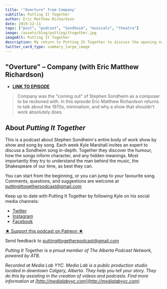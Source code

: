 ```yaml
---
title: '"Overture" from Company'
subtitle: Putting It Together
author: Eric Matthew Richardson
date: 2019-12-11
tags: ["post", "podcast", "Sondheim", "musicals", "theatre"]
image: /assets/blog/puttingittogether.jpg
imageAlt: Putting It Together
description: My return to Putting It Together to discuss the opening number to the Sondheim classic.
twitter_card_type: summary_large_image
---
```


## "Overture" – Company (with Eric Matthew Richardson)


- **[LINK TO EPISODE](https://puttingittogether.transistor.fm/s6/1)**

>Company was the "coming out" of Stephen Sondheim as a composer to be reckoned with. In this episode Eric Matthew Richardson returns to talk about the 1970s, minimalism, and why a show that shouldn't work absolutely does.

## About *Putting It Together*

This is a podcast about Stephen Sondheim's entire body of work show by show and song by song. Each week Kyle Marshall invites an expert to discuss a Sondheim song in-depth. Together they discover the humour, how the songs inform character, and any hidden meanings. Most importantly they try to understand the man behind the music, the Shakespeare of our time, as best they can.

You can start from the beginning, or you can jump to your favourite song. Comments, questions, and suggestions are welcome at puttingittogetherpodcast@gmail.com

Keep up to date with Putting It Together by following Kyle on his social media channels:

* [Twitter](https://twitter.com/thekylemarshall)
* [Instagram](https://www.instagram.com/thekylemarshall/)
* [Facebook](https://www.facebook.com/thekylemarshall/)

[★ Support this podcast on Patreon ★](https://www.patreon.com/puttingittogetherpodcast)

Send feedback to puttingittogetherpodcast@gmail.com

*Putting It Together is a proud member of The Alberta Podcast Network, powered by ATB.*

*Recorded at Media Lab YYC. Media Lab is a public production studio located in downtown Calgary, Alberta. They help you tell your story. They do this by assisting in the creation of videos and podcasts. Find more information at [http://medialabyyc.com](http://medialabyyc.com)*
